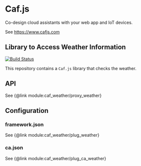 # Caf.js

Co-design cloud assistants with your web app and IoT devices.

See https://www.cafjs.com

## Library to Access Weather Information

[![Build Status](https://github.com/cafjs/caf_weather/actions/workflows/push.yml/badge.svg)](https://github.com/cafjs/caf_weather/actions/workflows/push.yml)

This repository contains a `Caf.js` library that checks the weather.

## API

See {@link module:caf_weather/proxy_weather}

## Configuration

### framework.json

See {@link module:caf_weather/plug_weather}

### ca.json

See {@link module:caf_weather/plug_ca_weather}
